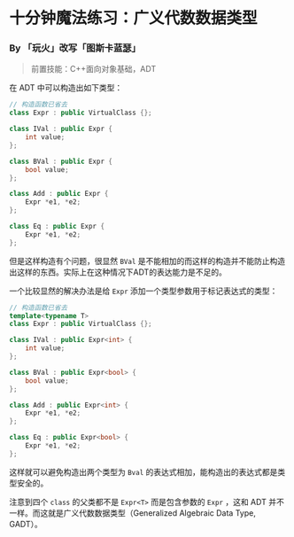 # 十分钟魔法练习：广义代数数据类型

### By 「玩火」改写「图斯卡蓝瑟」

> 前置技能：C++面向对象基础，ADT

在 ADT 中可以构造出如下类型：

```cpp
// 构造函数已省去
class Expr : public VirtualClass {};

class IVal : public Expr {
    int value;
};

class BVal : public Expr {
    bool value;
};

class Add : public Expr {
    Expr *e1, *e2;
};

class Eq : public Expr {
    Expr *e1, *e2;
};
```

但是这样构造有个问题，很显然 `BVal` 是不能相加的而这样的构造并不能防止构造出这样的东西。实际上在这种情况下ADT的表达能力是不足的。

一个比较显然的解决办法是给 `Expr` 添加一个类型参数用于标记表达式的类型：

```cpp
// 构造函数已省去
template<typename T>
class Expr : public VirtualClass {};

class IVal : public Expr<int> {
    int value;
};

class BVal : public Expr<bool> {
    bool value;
};

class Add : public Expr<int> {
    Expr *e1, *e2;
};

class Eq : public Expr<bool> {
    Expr *e1, *e2;
};
```

这样就可以避免构造出两个类型为 `Bval` 的表达式相加，能构造出的表达式都是类型安全的。

注意到四个 `class` 的父类都不是 `Expr<T>` 而是包含参数的 `Expr` ，这和 ADT 并不一样。而这就是广义代数数据类型（Generalized Algebraic Data Type, GADT）。

